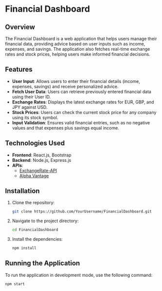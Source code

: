 # Financial Dashboard

## Overview
The Financial Dashboard is a web application that helps users manage their financial data, providing advice based on user inputs such as income, expenses, and savings. The application also fetches real-time exchange rates and stock prices, helping users make informed financial decisions.

## Features
- **User Input**: Allows users to enter their financial details (income, expenses, savings) and receive personalized advice.
- **Fetch User Data**: Users can retrieve previously entered financial data using their User ID.
- **Exchange Rates**: Displays the latest exchange rates for EUR, GBP, and JPY against USD.
- **Stock Prices**: Users can check the current stock price for any company using its stock symbol.
- **Input Validation**: Ensures valid financial entries, such as no negative values and that expenses plus savings equal income.

## Technologies Used
- **Frontend**: React.js, Bootstrap
- **Backend**: Node.js, Express.js
- **APIs**:
  - [ExchangeRate-API](https://www.exchangerate-api.com/)
  - [Alpha Vantage](https://www.alphavantage.co/)

## Installation

1. Clone the repository:
   ```bash
   git clone https://github.com/YourUsername/FinancialDashboard.git
2. Navigate to the project directory:
   ```bash
   cd FinancialDashboard

3. Install the dependencies:
   ```bash
   npm install
## Running the Application
To run the application in development mode, use the following command:
   ```bash
   npm start


